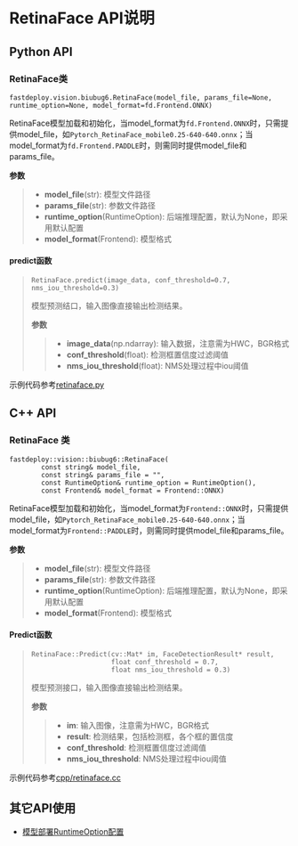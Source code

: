 # RetinaFace API说明

## Python API

### RetinaFace类
```
fastdeploy.vision.biubug6.RetinaFace(model_file, params_file=None, runtime_option=None, model_format=fd.Frontend.ONNX)
```
RetinaFace模型加载和初始化，当model_format为`fd.Frontend.ONNX`时，只需提供model_file，如`Pytorch_RetinaFace_mobile0.25-640-640.onnx`；当model_format为`fd.Frontend.PADDLE`时，则需同时提供model_file和params_file。

**参数**

> * **model_file**(str): 模型文件路径
> * **params_file**(str): 参数文件路径
> * **runtime_option**(RuntimeOption): 后端推理配置，默认为None，即采用默认配置
> * **model_format**(Frontend): 模型格式

#### predict函数
> ```
> RetinaFace.predict(image_data, conf_threshold=0.7, nms_iou_threshold=0.3)
> ```
> 模型预测结口，输入图像直接输出检测结果。
>
> **参数**
>
> > * **image_data**(np.ndarray): 输入数据，注意需为HWC，BGR格式
> > * **conf_threshold**(float): 检测框置信度过滤阈值
> > * **nms_iou_threshold**(float): NMS处理过程中iou阈值

示例代码参考[retinaface.py](./retinaface.py)


## C++ API

### RetinaFace 类
```
fastdeploy::vision::biubug6::RetinaFace(
        const string& model_file,
        const string& params_file = "",
        const RuntimeOption& runtime_option = RuntimeOption(),
        const Frontend& model_format = Frontend::ONNX)
```
RetinaFace模型加载和初始化，当model_format为`Frontend::ONNX`时，只需提供model_file，如`Pytorch_RetinaFace_mobile0.25-640-640.onnx`；当model_format为`Frontend::PADDLE`时，则需同时提供model_file和params_file。

**参数**

> * **model_file**(str): 模型文件路径
> * **params_file**(str): 参数文件路径
> * **runtime_option**(RuntimeOption): 后端推理配置，默认为None，即采用默认配置
> * **model_format**(Frontend): 模型格式

#### Predict函数
> ```
> RetinaFace::Predict(cv::Mat* im, FaceDetectionResult* result,
>                     float conf_threshold = 0.7,
>                     float nms_iou_threshold = 0.3)
> ```
> 模型预测接口，输入图像直接输出检测结果。
>
> **参数**
>
> > * **im**: 输入图像，注意需为HWC，BGR格式
> > * **result**: 检测结果，包括检测框，各个框的置信度
> > * **conf_threshold**: 检测框置信度过滤阈值
> > * **nms_iou_threshold**: NMS处理过程中iou阈值

示例代码参考[cpp/retinaface.cc](cpp/retinaface.cc)

## 其它API使用

- [模型部署RuntimeOption配置](../../../docs/api/runtime_option.md)
